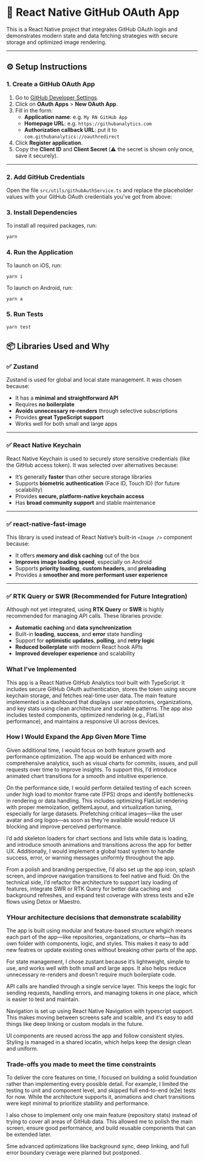 # 📱 React Native GitHub OAuth App

This is a React Native project that integrates GitHub OAuth login and demonstrates modern state and data fetching strategies with secure storage and optimized image rendering.

---

## ⚙️ Setup Instructions

### 1. Create a GitHub OAuth App

1. Go to [GitHub Developer Settings](https://github.com/settings/developers).
2. Click on **OAuth Apps** > **New OAuth App**.
3. Fill in the form:
   - **Application name**: e.g. `My RN GitHub App`
   - **Homepage URL**: e.g. `https://githubanalytics.com`
   - **Authorization callback URL**: put it to `com.githubanalytics://oauthredirect`
4. Click **Register application**.
5. Copy the **Client ID** and **Client Secret** (⚠️ the secret is shown only once, save it securely).

---

### 2. Add GitHub Credentials

Open the file `src/utils/githubAuthService.ts` and replace the placeholder values with your GitHub OAuth credentials you've got from above:

### 3. Install Dependencies

To install all required packages, run:

```bash
yarn
```

### 4. Run the Application

To launch on iOS, run:

```
yarn i
```

To launch on Android, run:

```
yarn a
```

### 5. Run Tests

```
yarn test
```

## 📦 Libraries Used and Why

### ✅ Zustand

Zustand is used for global and local state management. It was chosen because:

- It has a **minimal and straightforward API**
- Requires **no boilerplate**
- **Avoids unnecessary re-renders** through selective subscriptions
- Provides **great TypeScript support**
- Works well for both small and large apps

---

### ✅ React Native Keychain

React Native Keychain is used to securely store sensitive credentials (like the GitHub access token). It was selected over alternatives because:

- It’s generally **faster** than other secure storage libraries
- Supports **biometric authentication** (Face ID, Touch ID) (for future scalability)
- Provides **secure, platform-native keychain access**
- Has **broad community support** and stable maintenance

---

### ✅ react-native-fast-image

This library is used instead of React Native’s built-in `<Image />` component because:

- It offers **memory and disk caching** out of the box
- **Improves image loading speed**, especially on Android
- Supports **priority loading**, **custom headers**, and **preloading**
- Provides a **smoother and more performant user experience**

---

### ✅ RTK Query or SWR (Recommended for Future Integration)

Although not yet integrated, using **RTK Query** or **SWR** is highly recommended for managing API calls. These libraries provide:

- **Automatic caching** and **data synchronization**
- Built-in **loading**, **success**, and **error** state handling
- Support for **optimistic updates**, **polling**, and **retry logic**
- **Reduced boilerplate** with modern React hook APIs
- **Improved developer experience** and scalability

### What I've Implemented

This app is a React Native GitHub Analytics tool built with TypeScript. It includes secure GitHub OAuth authentication, stores the token using secure keychain storage, and fetches real-time user data. The main feature implemented is a dashboard that displays user repositories, organizations, and key stats using clean architecture and scalable patterns. The app also includes tested components, optimized rendering (e.g., FlatList performance), and maintains a responsive UI across devices.

### How I Would Expand the App Given More Time

Given additional time, I would focus on both feature growth and performance optimization. The app would be enhanced with more comprehensive analytics, such as visual charts for commits, issues, and pull requests over time to improve insights. To support this, I’d introduce animated chart transitions for a smooth and intuitive experience.

On the performance side, I would perform detailed testing of each screen under high load to monitor frame rate (FPS) drops and identify bottlenecks in rendering or data handling. This includes optimizing FlatList rendering with proper memoization, getItemLayout, and virtualization tuning, especially for large datasets. Prefetching critical images—like the user avatar and org logos—as soon as they're available would reduce UI blocking and improve perceived performance.

I’d add skeleton loaders for chart sections and lists while data is loading, and introduce smooth animations and transitions across the app for better UX. Additionally, I would implement a global toast system to handle success, error, or warning messages uniformly throughout the app.

From a polish and branding perspective, I’d also set up the app icon, splash screen, and improve navigation transitions to feel native and fluid. On the technical side, I’d refactor the architecture to support lazy loading of features, integrate SWR or RTK Query for better data caching and background refreshes, and expand test coverage with stress tests and e2e flows using Detox or Maestro.

### YHour architecture decisions that demonstrate scalability

The app is built using modular and feature-based structure whgich means each part of the app—like repositories, organizations, or charts—has its own folder with components, logic, and styles. This makes it easy to add new featres or update existing ones without breaking other parts of the app.

For state management, I chose zustant because it’s lightweight, simple to use, and works well with both small and large apps. It also helps reduce unnecessary re-renders and doesn’t require much boilerplate code.

API calls are handled through a single service layer. This keeps the logic for sending requests, handling errors, and managing tokens in one place, which is easier to test and maintain.

Navigation is set up using React Native Navigation with typescript support. This makes moving between screens safe and scalble, and it’s easy to add things like deep linking or custom modals in the future.

UI components are reused across the app and follow consistent styles. Styling is managed in a shared locatin, which helps keep the design clean and uniform.

### Trade-offs you made to meet the time constraints

To deliver the core features on time, I focused on building a solid foundation rather than implementing every possible detail. For example, I limited the testing to unit and component level, and skipped full end-to-end (e2e) tests for now. While the architecture supports it, animations and chart transitions were kept minimal to prioritize stability and performance.

I also chose to implement only one main feature (repository stats) instead of trying to cover all areas of GitHub data. This allowed me to polish the main screen, ensure good performance, and build reusable components that can be extended later.

Sme advanced optimizations like background sync, deep linking, and full error boundary cverage were planned but postponed.
